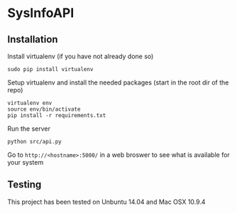 SysInfoAPI
==========

Installation
------------

Install virtualenv (if you have not already done so)

    sudo pip install virtualenv

Setup virtualenv and install the needed packages (start in the root dir of the repo)
    
    virtualenv env
    source env/bin/activate
    pip install -r requirements.txt

Run the server

    python src/api.py
    
Go to `http://<hostname>:5000/` in a web broswer to see what is available for your system

Testing
------------

This project has been tested on Unbuntu 14.04 and Mac OSX 10.9.4
